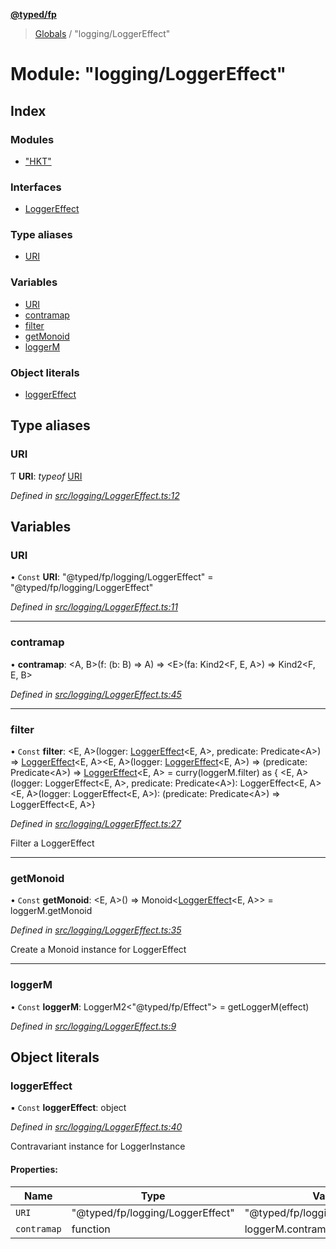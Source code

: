 **[@typed/fp](../README.md)**

> [Globals](../globals.md) / "logging/LoggerEffect"

# Module: "logging/LoggerEffect"

## Index

### Modules

* ["HKT"](_logging_loggereffect_._hkt_.md)

### Interfaces

* [LoggerEffect](../interfaces/_logging_loggereffect_.loggereffect.md)

### Type aliases

* [URI](_logging_loggereffect_.md#uri)

### Variables

* [URI](_logging_loggereffect_.md#uri)
* [contramap](_logging_loggereffect_.md#contramap)
* [filter](_logging_loggereffect_.md#filter)
* [getMonoid](_logging_loggereffect_.md#getmonoid)
* [loggerM](_logging_loggereffect_.md#loggerm)

### Object literals

* [loggerEffect](_logging_loggereffect_.md#loggereffect)

## Type aliases

### URI

Ƭ  **URI**: *typeof* [URI](_logging_loggereffect_.md#uri)

*Defined in [src/logging/LoggerEffect.ts:12](https://github.com/TylorS/typed-fp/blob/8639976/src/logging/LoggerEffect.ts#L12)*

## Variables

### URI

• `Const` **URI**: \"@typed/fp/logging/LoggerEffect\" = "@typed/fp/logging/LoggerEffect"

*Defined in [src/logging/LoggerEffect.ts:11](https://github.com/TylorS/typed-fp/blob/8639976/src/logging/LoggerEffect.ts#L11)*

___

### contramap

•  **contramap**: \<A, B>(f: (b: B) => A) => \<E>(fa: Kind2\<F, E, A>) => Kind2\<F, E, B>

*Defined in [src/logging/LoggerEffect.ts:45](https://github.com/TylorS/typed-fp/blob/8639976/src/logging/LoggerEffect.ts#L45)*

___

### filter

• `Const` **filter**: \<E, A>(logger: [LoggerEffect](../interfaces/_logging_loggereffect_.loggereffect.md)\<E, A>, predicate: Predicate\<A>) => [LoggerEffect](../interfaces/_logging_loggereffect_.loggereffect.md)\<E, A>\<E, A>(logger: [LoggerEffect](../interfaces/_logging_loggereffect_.loggereffect.md)\<E, A>) => (predicate: Predicate\<A>) => [LoggerEffect](../interfaces/_logging_loggereffect_.loggereffect.md)\<E, A> = curry(loggerM.filter) as { \<E, A>(logger: LoggerEffect\<E, A>, predicate: Predicate\<A>): LoggerEffect\<E, A> \<E, A>(logger: LoggerEffect\<E, A>): (predicate: Predicate\<A>) => LoggerEffect\<E, A>}

*Defined in [src/logging/LoggerEffect.ts:27](https://github.com/TylorS/typed-fp/blob/8639976/src/logging/LoggerEffect.ts#L27)*

Filter a LoggerEffect

___

### getMonoid

• `Const` **getMonoid**: \<E, A>() => Monoid\<[LoggerEffect](../interfaces/_logging_loggereffect_.loggereffect.md)\<E, A>> = loggerM.getMonoid

*Defined in [src/logging/LoggerEffect.ts:35](https://github.com/TylorS/typed-fp/blob/8639976/src/logging/LoggerEffect.ts#L35)*

Create a Monoid instance for LoggerEffect

___

### loggerM

• `Const` **loggerM**: LoggerM2\<\"@typed/fp/Effect\"> = getLoggerM(effect)

*Defined in [src/logging/LoggerEffect.ts:9](https://github.com/TylorS/typed-fp/blob/8639976/src/logging/LoggerEffect.ts#L9)*

## Object literals

### loggerEffect

▪ `Const` **loggerEffect**: object

*Defined in [src/logging/LoggerEffect.ts:40](https://github.com/TylorS/typed-fp/blob/8639976/src/logging/LoggerEffect.ts#L40)*

Contravariant instance for LoggerInstance

#### Properties:

Name | Type | Value |
------ | ------ | ------ |
`URI` | \"@typed/fp/logging/LoggerEffect\" | \"@typed/fp/logging/LoggerEffect\" |
`contramap` | function | loggerM.contramap |
